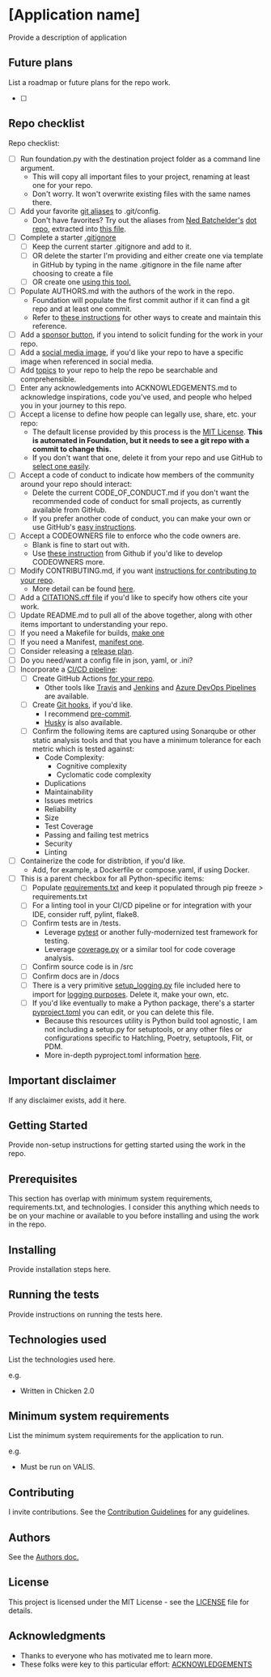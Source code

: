 # [Application name] 

Provide a description of application

## Future plans

List a roadmap or future plans for the repo work.

- [ ] 

## Repo checklist

Repo checklist:

* [ ] Run foundation.py with the destination project folder as a command line argument.
    * This will copy all important files to your project, renaming at least one for your repo.
    * Don't worry.  It won't overwrite existing files with the same names there.
* [ ] Add your favorite [git aliases](https://git-scm.com/book/en/v2/Git-Basics-Git-Aliases) to .git/config.
    * Don't have favorites?  Try out the aliases from [Ned Batchelder's](https://github.com/nedbat) [dot repo](https://github.com/nedbat/dot), extracted into [this file](https://github.com/ErikPohl444/resources/blob/main/git_aliases.txt). 
* [ ] Complete a starter [.gitignore](https://git-scm.com/docs/gitignore#:~:text=A%20gitignore%20file%20specifies%20intentionally,gitignore%20file%20specifies%20a%20pattern.)
    * [ ] Keep the current starter .gitignore and add to it.
    * [ ] OR delete the starter I'm providing and either create one via template in GitHub by typing in the name .gitignore in the file name after choosing to create a file
    * [ ] OR create one [using this tool.](https://www.toptal.com/developers/gitignore/)
* [ ] Populate AUTHORS.md with the authors of the work in the repo. 
    * Foundation will populate the first commit author if it can find a git repo and at least one commit.
    * Refer to [these instructions](https://opensource.google/documentation/reference/releasing/authors) for other ways to create and maintain this reference. 
* [ ] Add a [sponsor button](https://docs.github.com/en/repositories/managing-your-repositorys-settings-and-features/customizing-your-repository/displaying-a-sponsor-button-in-your-repository), if you intend to solicit funding for the work in your repo.
* [ ] Add a [social media image](https://docs.github.com/en/repositories/managing-your-repositorys-settings-and-features/customizing-your-repository/customizing-your-repositorys-social-media-preview), if you'd like your repo to have a specific image when referenced in social media.
* [ ] Add [topics](https://docs.github.com/en/repositories/managing-your-repositorys-settings-and-features/customizing-your-repository/classifying-your-repository-with-topics) to your repo to help the repo be searchable and comprehensible.
* [ ] Enter any acknowledgements into ACKNOWLEDGEMENTS.md to acknowledge inspirations, code you've used, and people who helped you in your journey to this repo.
* [ ] Accept a license to define how people can legally use, share, etc. your repo:
    * The default license provided by this process is the [MIT License](https://en.wikipedia.org/wiki/MIT_License).  **This is automated in Foundation, but it needs to see a git repo with a commit to change this.**
    * If you don't want that one, delete it from your repo and use GitHub to [select one easily](https://docs.github.com/en/repositories/managing-your-repositorys-settings-and-features/customizing-your-repository/licensing-a-repository).
* [ ] Accept a code of conduct to indicate how members of the community around your repo should interact:
    * Delete the current CODE_OF_CONDUCT.md if you don't want the recommended code of conduct for small projects, as currently available from GitHub.
    * If you prefer another code of conduct, you can make your own or use GitHub's [easy instructions](https://docs.github.com/en/communities/setting-up-your-project-for-healthy-contributions/adding-a-code-of-conduct-to-your-project).
* [ ] Accept a CODEOWNERS file to enforce who the code owners are.
    * Blank is fine to start out with.
    * Use [these instruction](https://docs.github.com/en/repositories/managing-your-repositorys-settings-and-features/customizing-your-repository/about-code-owners) from Github if you'd like to develop CODEOWNERS more.
* [ ] Modify CONTRIBUTING.md, if you want [instructions for contributing to your repo](https://contributing.md/how-to-build-contributing-md/).
    * More detail can be found [here](https://docs.github.com/en/communities/setting-up-your-project-for-healthy-contributions/setting-guidelines-for-repository-contributors).
* [ ] Add a [CITATIONS.cff file](https://docs.github.com/en/repositories/managing-your-repositorys-settings-and-features/customizing-your-repository/about-citation-files) if you'd like to specify how others cite your work.
* [ ] Update README.md to pull all of the above together, along with other items important to understanding your repo.
* [ ] If you need a Makefile for builds, [make one](https://makefiletutorial.com/)
* [ ] If you need a Manifest, [manifest one](https://docs.github.com/en/apps/sharing-github-apps/registering-a-github-app-from-a-manifest).
* [ ] Consider releasing a [release plan](https://docs.github.com/en/repositories/releasing-projects-on-github/managing-releases-in-a-repository).
* [ ] Do you need/want a config file in json, yaml, or .ini?
* [ ] Incorporate a [CI/CD pipeline](https://github.com/resources/articles/devops/ci-cd):
    * [ ] Create GitHub Actions [for your repo](https://github.com/features/actions).
        * Other tools like [Travis](https://www.travis-ci.com/) and [Jenkins](https://www.jenkins.io/solutions/pipeline/) and [Azure DevOps Pipelines](https://learn.microsoft.com/en-us/azure/devops/pipelines/get-started/what-is-azure-pipelines?view=azure-devops) are available.    
    * [ ] Create [Git hooks](https://git-scm.com/book/ms/v2/Customizing-Git-Git-Hooks), if you'd like.
        * I recommend [pre-commit](https://pre-commit.com/).
        * [Husky](https://typicode.github.io/husky/) is also available.
    * [ ] Confirm the following items are captured using Sonarqube or other static analysis tools and that you have a minimum tolerance for each metric which is tested against:
        * Code Complexity:
            * Cognitive complexity
            * Cyclomatic code complexity
        * Duplications
        * Maintainability
        * Issues metrics
        * Reliability
        * Size
        * Test Coverage
        * Passing and failing test metrics
        * Security
        * Linting  
* [ ] Containerize the code for distribtion, if you'd like.
    * Add, for example, a Dockerfile or compose.yaml, if using Docker.   
* [ ] This is a parent checkbox for all Python-specific items:
  * [ ] Populate [requirements.txt](https://pip.pypa.io/en/stable/reference/requirements-file-format/) and keep it populated through pip freeze > requirements.txt
  * [ ] For a linting tool in your CI/CD pipeline or for integration with your IDE, consider ruff, pylint, flake8.
  * [ ] Confirm tests are in /tests.
      * Leverage [pytest](https://docs.pytest.org/en/stable/) or another fully-modernized test framework for  testing.
      * Leverage [coverage.py](https://coverage.readthedocs.io/en/7.6.10/) or a similar tool for code coverage analysis.
  * [ ] Confirm source code is in /src
  * [ ] Confirm docs are in /docs
  * [ ] There is a very primitive [setup_logging.py](https://github.com/ErikPohl444/resources/blob/main/src/setup_logging.py) file included here to import for [logging purposes](https://docs.python.org/3/library/logging.html).  Delete it, make your own, etc.  
  * [ ] If you'd like eventually to make a Python package, there's a starter [pyproject.toml](https://packaging.python.org/en/latest/tutorials/packaging-projects/#configuring-metadata) you can edit, or you can delete this file.
    * Because this resources utility is Python build tool agnostic, I am not including a setup.py for setuptools, or any other files or configurations specific to Hatchling, Poetry, setuptools, Flit, or PDM.
    * More in-depth pyproject.toml information [here](https://packaging.python.org/en/latest/guides/writing-pyproject-toml/).
        
## Important disclaimer

If any disclaimer exists, add it here.

## Getting Started

Provide non-setup instructions for getting started using the work in the repo.

## Prerequisites

This section has overlap with minimum system requirements, requirements.txt, and technologies.
I consider this anything which needs to be on your machine or available to you before installing and using the work in the repo.

## Installing

Provide installation steps here.

## Running the tests

Provide instructions on running the tests here.

## Technologies used

List the technologies used here.

e.g.
* Written in Chicken 2.0

## Minimum system requirements

List the minimum system requirements for the application to run.

e.g.
* Must be run on VALIS.

## Contributing

I invite contributions.  See the [Contribution Guidelines](CONTRIBUTING.md) for any guidelines.

## Authors

See the [Authors doc.](AUTHORS.md)

## License

This project is licensed under the MIT License - see the [LICENSE](LICENSE) file for details.

## Acknowledgments

* Thanks to everyone who has motivated me to learn more.
* These folks were key to this particular effort: [ACKNOWLEDGEMENTS](ACKNOWLEDGEMENTS.md)
